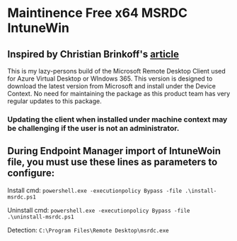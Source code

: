 # Maintinence Free x64 MSRDC IntuneWin
## Inspired by Christian Brinkoff's [article](https://christiaanbrinkhoff.com/2020/11/12/learn-how-to-deploy-the-remote-desktop-msrdc-wvd-client-as-intune-win32-app-via-microsoft-endpoint-manager-mem-to-your-physical-clients/) 
This is my lazy-persons build of the Microsoft Remote Desktop Client used for Azure Virtual Desktop or WIndows 365. This version is designed to download the latest version from Microsoft and install under the Device Context. No need for maintaining the package as this product team has very regular updates to this package. 
### Updating the client when installed under machine context may be challenging if the user is not an administrator.
## During Endpoint Manager import of IntuneWoin file, you must use these lines as parameters to configure:

Install cmd: 
  `powershell.exe -executionpolicy Bypass -file .\install-msrdc.ps1`
  
Uninstall cmd: 
  `powershell.exe -executionpolicy Bypass -file .\uninstall-msrdc.ps1`

Detection: 
  `C:\Program Files\Remote Desktop\msrdc.exe`

